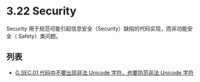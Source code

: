 # 3.22 Security

Security 用于规范可能引起信息安全（Security）缺陷的代码实现，而非功能安全（ Safety）类问题。

## 列表

- [G.SEC.01 代码中不要出现非法 Unicode 字符，也要防范非法 Unicode 字符](./security/G.SEC.01.md)





